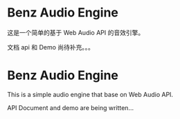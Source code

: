 # Benz Audio Engine

这是一个简单的基于 Web Audio API 的音效引擎。

文档 api 和 Demo 尚待补充。。。

# Benz Audio Engine

This is a simple audio engine that base on Web Audio API.

API Document and demo are being written...
